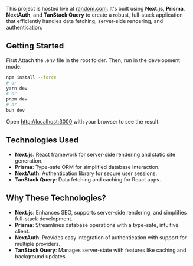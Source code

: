 This project is hosted live at [random.com](https://random.com). It's built using **Next.js**, **Prisma**, **NextAuth**, and **TanStack Query** to create a robust, full-stack application that efficiently handles data fetching, server-side rendering, and authentication.


## Getting Started

First Attach the .env file in the root folder.
Then, run in the development mode:

```bash
npm install --force
# or
yarn dev
# or
pnpm dev
# or
bun dev
```

Open [http://localhost:3000](http://localhost:3000) with your browser to see the result.

 
 ## Technologies Used
- **Next.js**: React framework for server-side rendering and static site generation.
- **Prisma**: Type-safe ORM for simplified database interaction.
- **NextAuth**: Authentication library for secure user sessions.
- **TanStack Query**: Data fetching and caching for React apps.

## Why These Technologies?
- **Next.js**: Enhances SEO, supports server-side rendering, and simplifies full-stack development.
- **Prisma**: Streamlines database operations with a type-safe, intuitive client.
- **NextAuth**: Provides easy integration of authentication with support for multiple providers.
- **TanStack Query**: Manages server-state with features like caching and background updates.

